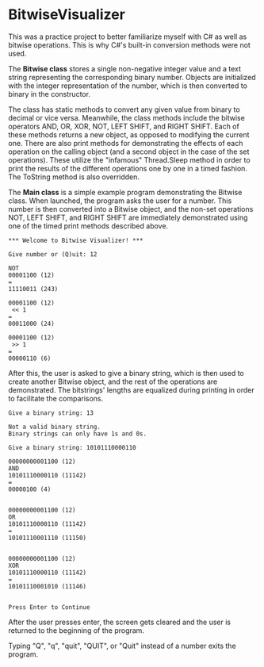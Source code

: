 # BitwiseVisualizer

<p>This was a practice project to better familiarize myself with C# as well as bitwise operations. This is why C#'s built-in conversion methods were not used.</p>

<p>The <b>Bitwise class</b> stores a single non-negative integer value and a text string representing the corresponding binary number. Objects are initialized with the integer representation of the number, which is then converted to binary in the constructor.</p>

<p>The class has static methods to convert any given value from binary to decimal or vice versa. Meanwhile, the class methods include the bitwise operators AND, OR, XOR, NOT, LEFT SHIFT, and RIGHT SHIFT. Each of these methods returns a new object, as opposed to modifying the current one. There are also print methods for demonstrating the effects of each operation on the calling object (and a second object in the case of the set operations). These utilize the "infamous" Thread.Sleep method in order to print the results of the different operations one by one in a timed fashion. The ToString method is also overridden.</p>

<p>The <b>Main class</b> is a simple example program demonstrating the Bitwise class. When launched, the program asks the user for a number. This number is then converted into a Bitwise object, and the non-set operations NOT, LEFT SHIFT, and RIGHT SHIFT are immediately demonstrated using one of the timed print methods described above.</p>

```
*** Welcome to Bitwise Visualizer! ***

Give number or (Q)uit: 12

NOT
00001100 (12)
=
11110011 (243)

00001100 (12)
 << 1
=
00011000 (24)

00001100 (12)
 >> 1
=
00000110 (6)

```
<p>After this, the user is asked to give a binary string, which is then used to create another Bitwise object, and the rest of the operations are demonstrated. The bitstrings' lengths are equalized during printing in order to facilitate the comparisons.</p>

```
Give a binary string: 13

Not a valid binary string.
Binary strings can only have 1s and 0s.

Give a binary string: 10101110000110

00000000001100 (12)
AND
10101110000110 (11142)
=
00000100 (4)


00000000001100 (12)
OR
10101110000110 (11142)
=
10101110001110 (11150)


00000000001100 (12)
XOR
10101110000110 (11142)
=
10101110001010 (11146)


Press Enter to Continue
```
<p>After the user presses enter, the screen gets cleared and the user is returned to the beginning of the program.</p>
<p>Typing "Q", "q", "quit", "QUIT", or "Quit" instead of a number exits the program.</p>
